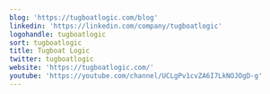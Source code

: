 ```yaml
---
blog: 'https://tugboatlogic.com/blog'
linkedin: 'https://linkedin.com/company/tugboatlogic'
logohandle: tugboatlogic
sort: tugboatlogic
title: Tugboat Logic
twitter: tugboatlogic
website: 'https://tugboatlogic.com/'
youtube: 'https://youtube.com/channel/UCLgPv1cvZA6I7LkNOJOgD-g'
---
```

